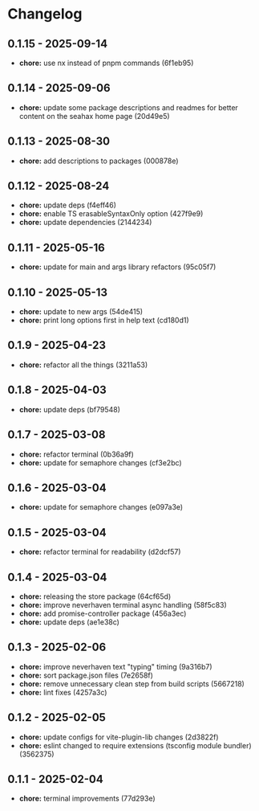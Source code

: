 # Changelog

## 0.1.15 - 2025-09-14

- __chore:__ use nx instead of pnpm commands (6f1eb95)

## 0.1.14 - 2025-09-06

- __chore:__ update some package descriptions and readmes for better content on the seahax home page (20d49e5)

## 0.1.13 - 2025-08-30

- __chore:__ add descriptions to packages (000878e)

## 0.1.12 - 2025-08-24

- __chore:__ update deps (f4eff46)
- __chore:__ enable TS erasableSyntaxOnly option (427f9e9)
- __chore:__ update dependencies (2144234)

## 0.1.11 - 2025-05-16

- __chore:__ update for main and args library refactors (95c05f7)

## 0.1.10 - 2025-05-13

- __chore:__ update to new args (54de415)
- __chore:__ print long options first in help text (cd180d1)

## 0.1.9 - 2025-04-23

- __chore:__ refactor all the things (3211a53)

## 0.1.8 - 2025-04-03

- __chore:__ update deps (bf79548)

## 0.1.7 - 2025-03-08

- __chore:__ refactor terminal (0b36a9f)
- __chore:__ update for semaphore changes (cf3e2bc)

## 0.1.6 - 2025-03-04

- __chore:__ update for semaphore changes (e097a3e)

## 0.1.5 - 2025-03-04

- __chore:__ refactor terminal for readability (d2dcf57)

## 0.1.4 - 2025-03-04

- __chore:__ releasing the store package (64cf65d)
- __chore:__ improve neverhaven terminal async handling (58f5c83)
- __chore:__ add promise-controller package (456a3ec)
- __chore:__ update deps (ae1e38c)

## 0.1.3 - 2025-02-06

- __chore:__ improve neverhaven text "typing" timing (9a316b7)
- __chore:__ sort package.json files (7e2658f)
- __chore:__ remove unnecessary clean step from build scripts (5667218)
- __chore:__ lint fixes (4257a3c)

## 0.1.2 - 2025-02-05

- __chore:__ update configs for vite-plugin-lib changes (2d3822f)
- __chore:__ eslint changed to require extensions (tsconfig module bundler) (3562375)

## 0.1.1 - 2025-02-04

- __chore:__ terminal improvements (77d293e)
